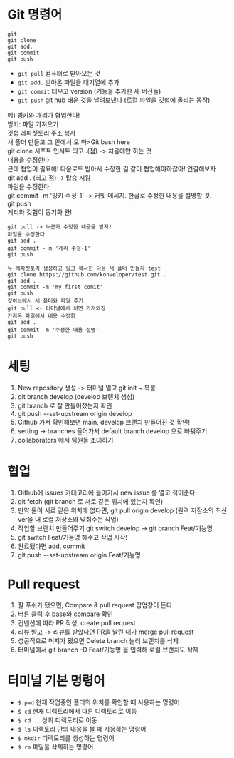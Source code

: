 # Git 명령어
```
git
git clone
git add.
git commit
git push
```

* `git pull` 컴퓨터로 받아오는 것
* `git add.` 받아온 파일을 대기열에 추가
* `git commit` 태우고 version (기능을 추가한 새 버전들)
* `git push` git hub 태운 것을 날려보낸다 (로컬 파일을 깃헙에 올리는 동작)

예)
빙키와 개리가 협업한다!<br>
빙키: 파일 가져오기<br>
깃헙 레파짓토리 주소 복사<br>
새 폴더 만들고 그 안에서 오.마>Git bash here<br>
git clone 시프트 인서트 띄고 .(점) -> 처음에만 하는 것<br>
내용을 수정한다<br>
근데 협업이 필요해! 다운로드 받아서 수정한 걸 같이 협업해야하잖아! 연결해보자<br>
git add . (띄고 점) -> 탑승 시킴<br>
파일을 수정한다<br>
git commit -m '빙키 수정-1' -> 커밋 메세지. 한글로 수정한 내용을 설명할 것.<br>
git push<br>
게리와 깃헙이 동기화 완!<br>

```
git pull -> 누군가 수정한 내용을 받자!
파일을 수정한다
git add .
git commit - m '게리 수정-1'
git push
```

```
뉴 레파짓토리 생성하고 링크 복사한 다음 새 폴더 만들자 test
git clone https://github.com/konveloper/test.git .
git add .
git commit -m 'my first comit'
git push
깃허브에서 새 폴더와 파일 추가
git pull <- 터미널에서 치면 가져와짐
가져온 파일에서 내용 수정함
git add .
git commit -m '수정한 내용 설명'
git push
```


# 세팅
1. New repository 생성 -> 터미널 열고 git init ~ 복붙
2. git branch develop  (develop 브랜치 생성)
3.  git branch 로 잘 만들어졌는지 확인
4.  git push --set-upstream origin develop 
5.  Github 가서 확인해보면 main, develop 브랜치 만들어진 것 확인!
6.  setting -> branches 들어가서 default branch develop 으로 바꿔주기
7.   collaborators  에서 팀원들 초대하기

# 협업
1. Github에 issues 카테고리에 들어가서 new issue 를 열고 적어준다
2. git fetch (git branch 로 서로 같은 위치에 있는지 확인)
3.  만약 둘이 서로 같은 위치에 없다면, git pull origin develop
      (원격 저장소의 최신 ver을 내 로컬 저장소와 맞춰주는 작업)
4. 작업할 브랜치 만들어주기 git switch develop -> git branch Feat/기능명
5.  git switch Feat/기능명 해주고 작업 시작!
7.  완료됐다면 add, commit
8.  git push --set-upstream origin Feat/기능명

# Pull request
1. 잘 푸쉬가 됐으면, Compare & pull request 팝업창이 뜬다
2. 버튼 클릭 후 base와 compare 확인
3. 컨벤션에 따라 PR 작성, create pull request
4. 리뷰 받고 -> 리뷰를 받았다면 PR을 날린 내가 merge pull request
5. 성공적으로 머지가 됐으면 Delete branch 눌러 브랜치를 삭제
6. 터미널에서 git branch -D Feat/기능명 을 입력해 로컬 브랜치도 삭제

# 터미널 기본 명령어
- `$ pwd` 현재 작업중인 폴더의 위치를 확인할 때 사용하는 명령어
- `$ cd` 현재 디렉토리에서 다른 디렉토리로 이동
- `$ cd ..` 상위 디렉토리로 이동
- `$ ls` 디렉토리 안의 내용을 볼 때 사용하는 명령어
- `$ mkdir` 디렉토리를 생성하는 명령어
- `$ rm` 파일을 삭제하는 명령어

